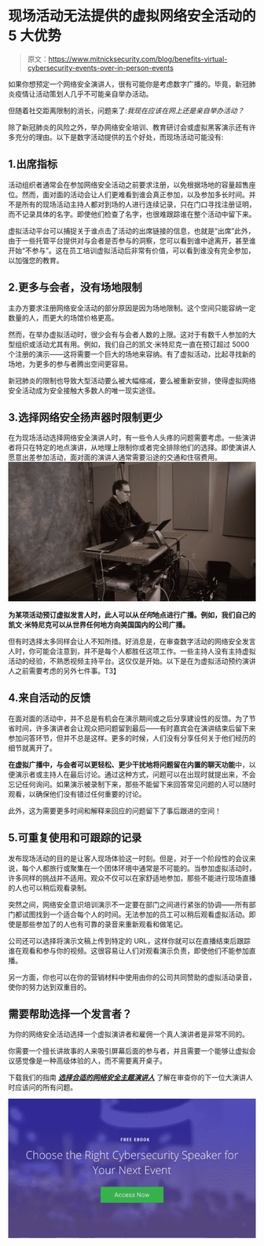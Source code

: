# 现场活动无法提供的虚拟网络安全活动的 5 大优势

> 原文：<https://www.mitnicksecurity.com/blog/benefits-virtual-cybersecurity-events-over-in-person-events>

如果你想预定一个网络安全演讲人，很有可能你是考虑数字广播的[](https://www.mitnicksecurity.com/blog/tips-for-event-planners-booking-a-speaker-for-a-virtual-conference)。毕竟，新冠肺炎疫情让活动策划人几乎不可能亲自举办活动。

但随着社交距离限制的消长，问题来了:*我现在应该在网上还是亲自举办活动？*

除了新冠肺炎的风险之外，举办网络安全培训、教育研讨会或虚拟黑客演示还有许多充分的理由。以下是数字活动提供的五个好处，而现场活动可能没有:

## 1.出席指标

活动组织者通常会在参加网络安全活动之前要求注册，以免根据场地的容量超售座位。然而，面对面的活动会让人们更难看到谁会真正参加，以及参加多长时间。并不是所有的现场活动主持人都对到场的人进行连续记录，只在门口寻找注册证明，而不记录具体的名字。即使他们检查了名字，也很难跟踪谁在整个活动中留下来。

虚拟活动平台可以捕捉关于谁点击了活动的出席链接的信息，也就是“出席”此外，由于一些托管平台提供对与会者是否参与的洞察，您可以看到谁中途离开，甚至谁开始“不参与”。这在员工培训虚拟活动后非常有价值，可以看到谁没有完全参加，以加强您的教育。

## 2.更多与会者，没有场地限制

主办方要求注册网络安全活动的部分原因是因为场地限制。这个空间只能容纳一定数量的人，而更大的场馆价格更高。

然而，在举办虚拟活动时，很少会有与会者人数的上限。这对于有数千人参加的大型组织或活动尤其有用。例如，我们自己的凯文·米特尼克一直在预订超过 5000 个注册的演示——这将需要一个巨大的场地来容纳。有了虚拟活动，比起寻找新的场地，为更多的参与者腾出空间更容易。

新冠肺炎的限制也导致大型活动要么被大幅缩减，要么被重新安排，使得虚拟网络安全活动成为安全接触大多数人的唯一现实途径。

## 3.选择网络安全扬声器时限制更少

在为现场活动选择网络安全演讲人时，有一些令人头疼的问题需要考虑。一些演讲者将只在特定的地点演讲，从地理上限制你或者完全排除他们的选择。即使演讲人愿意出差参加活动，面对面的演讲人通常需要沿途的交通和住宿费用。![_1122397](img/97168fec722e314b97dde62ff846bc48.png)

**为某项活动预订虚拟发言人时，此人可以从*任何*地点进行广播。例如，我们自己的凯文·米特尼克可以从世界任何地方向美国国内的公司广播。**

但有时选择太多同样会让人不知所措。好消息是，在审查数字活动的网络安全发言人时，你可能会注意到，并不是每个人都胜任这项工作。一些主持人没有主持虚拟活动的经验，不熟悉视频主持平台。这仅仅是开始。以下是在为虚拟活动预约演讲人之前需要考虑的另外七件事。T3】

## 4.来自活动的反馈

在面对面的活动中，并不总是有机会在演示期间或之后分享建设性的反馈。为了节省时间，许多演讲者会让观众把问题留到最后——有时嘉宾会在演讲结束后留下来参加问答环节，但并不总是这样。更多的时候，人们没有分享任何关于他们经历的细节就离开了。

**在虚拟广播中，与会者可以更轻松、更少干扰地将问题留在内置的聊天功能**中，以便演示者或主持人在最后讨论。通过这种方式，问题可以在出现时就提出来，不会忘记任何询问。如果演示被录制下来，那些不能留下来回答常见问题的人可以随时观看，以确保他们没有错过任何重要的讨论。

此外，这为需要更多时间和解释来回应的问题留下了事后跟进的空间！

## 5.可重复使用和可跟踪的记录

发布现场活动的目的是让客人现场体验这一时刻。但是，对于一个阶段性的会议来说，每个人都旅行或聚集在一个团体环境中通常是不可能的。当参加虚拟活动时，许多同样的挑战并不适用。观众不仅可以在家舒适地参加，那些不能进行现场直播的人也可以稍后观看录制。

突然之间，网络安全意识培训演示不一定要在部门之间进行紧张的协调——所有部门都试图找到一个适合每个人的时间。无法参加的员工可以稍后观看虚拟活动。即使是那些参加了的人也有可靠的录音来重新观看和做笔记。

公司还可以选择将演示文稿上传到特定的 URL，这样你就可以在直播结束后跟踪谁在观看和参与你的视频。这很容易让人们对观看演示负责，即使他们不能参加直播。

另一方面，你也可以在你的营销材料中使用由你的公司共同赞助的虚拟活动录音，使你的努力达到双重目的。

## 需要帮助选择一个发言者？

为你的网络安全活动选择一个虚拟演讲者和雇佣一个真人演讲者是非常不同的。

你需要一个擅长讲故事的人来吸引屏幕后面的参与者，并且需要一个能够让虚拟会议感觉像是一种高级体验的人，而不需要离开桌子。

下载我们的指南 [***选择合适的网络安全主题演讲人***](https://www.mitnicksecurity.com/choosing-the-right-cyber-security-keynote-speaker) 了解在审查你的下一位大演讲人时应该问的所有问题。

[![New call-to-action](img/8b1bf6d9a8a8e82d4866664b0e0349f7.png)](https://cta-redirect.hubspot.com/cta/redirect/3875471/d8c8de20-b37d-4527-828c-90a8bfad923d)